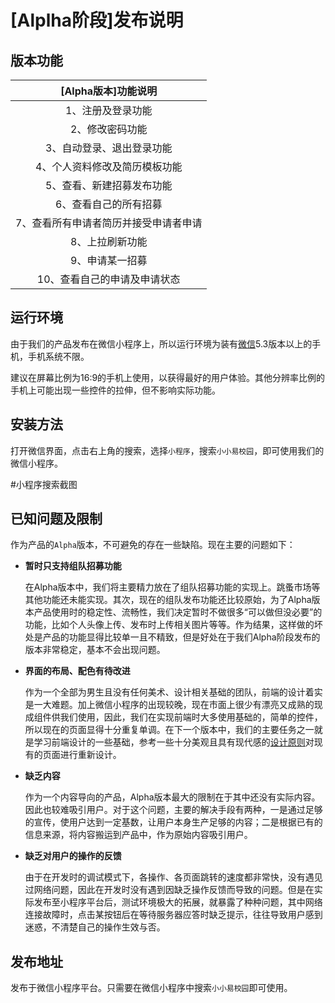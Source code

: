 # [Alplha阶段]发布说明

## 版本功能

|          [Alpha版本]功能说明          |
| :-----------------------------------: |
|           1、注册及登录功能           |
|            2、修改密码功能            |
|       3、自动登录、退出登录功能       |
|     4、个人资料修改及简历模板功能     |
|       5、查看、新建招募发布功能       |
|         6、查看自己的所有招募         |
| 7、查看所有申请者简历并接受申请者申请 |
|            8、上拉刷新功能            |
|            9、申请某一招募            |
|     10、查看自己的申请及申请状态      |

## 运行环境

由于我们的产品发布在微信小程序上，所以运行环境为装有[微信](<https://weixin.qq.com/>)5.3版本以上的手机，手机系统不限。

建议在屏幕比例为16:9的手机上使用，以获得最好的用户体验。其他分辨率比例的手机上可能出现一些控件的拉伸，但不影响实际功能。

## 安装方法

打开微信界面，点击右上角的搜索，选择`小程序`，搜索`小小易校园`，即可使用我们的微信小程序。

#小程序搜索截图

## 已知问题及限制

作为产品的`Alpha`版本，不可避免的存在一些缺陷。现在主要的问题如下：

- **暂时只支持组队招募功能**

  在Alpha版本中，我们将主要精力放在了组队招募功能的实现上。跳蚤市场等其他功能还未能实现。其次，现在的组队发布功能还比较原始，为了Alpha版本产品使用时的稳定性、流畅性，我们决定暂时不做很多“可以做但没必要”的功能，比如个人头像上传、发布时上传相关图片等等。作为结果，这样做的坏处是产品的功能显得比较单一且不精致，但是好处在于我们Alpha阶段发布的版本非常稳定，基本不会出现问题。

- **界面的布局、配色有待改进**

  作为一个全部为男生且没有任何美术、设计相关基础的团队，前端的设计着实是一大难题。加上微信小程序的出现较晚，现在市面上很少有漂亮又成熟的现成组件供我们使用，因此，我们在实现前端时大多使用基础的，简单的控件，所以现在的页面显得十分重复单调。在下一个版本中，我们的主要任务之一就是学习前端设计的一些基础，参考一些十分美观且具有现代感的[设计原则](<https://baike.baidu.com/item/Material%20Design/16011141>)对现有的页面进行重新设计。

- **缺乏内容**

  作为一个内容导向的产品，Alpha版本最大的限制在于其中还没有实际内容。因此也较难吸引用户。对于这个问题，主要的解决手段有两种，一是通过足够的宣传，使用户达到一定基数，让用户本身生产足够的内容；二是根据已有的信息来源，将内容搬运到产品中，作为原始内容吸引用户。

- **缺乏对用户的操作的反馈**

  由于在开发时的调试模式下，各操作、各页面跳转的速度都非常快，没有遇见过网络问题，因此在开发时没有遇到因缺乏操作反馈而导致的问题。但是在实际发布至小程序平台后，测试环境极大的拓展，就暴露了种种问题，其中网络连接故障时，点击某按钮后在等待服务器应答时缺乏提示，往往导致用户感到迷惑，不清楚自己的操作生效与否。

## 发布地址

发布于微信小程序平台。只需要在微信小程序中搜索`小小易校园`即可使用。

